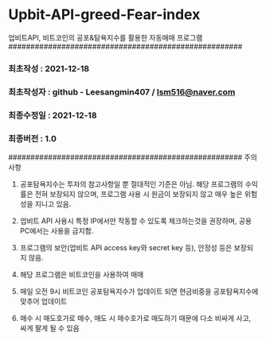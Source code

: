 # Upbit-API-greed-Fear-index
업비트API, 비트코인의 공포&amp;탐욕지수를 활용한 자동매매 프로그램
#####################################################
### 최초작성   : 2021-12-18
### 최초작성자 : github - Leesangmin407 / lsm516@naver.com 
### 최종수정일 : 2021-12-18
### 최종버전   : 1.0
#####################################################
주의사항
1. 공포탐욕지수는 투자의 참고사항일 뿐 절대적인 기준은 아님. 해당 프로그램의 수익률은 전혀 보장되지 않으며, 프로그램 사용 시 원금이 보장되지 않고 매우 높은 위험성을 지니고 있음. 

2. 업비트 API 사용시 특정 IP에서만 작동할 수 있도록 체크하는것을 권장하며, 공용PC에서는 사용을 금지함.

3. 프로그램의 보안(업비트 API access key와 secret key 등), 안정성 등은 보장되지 않음.

4. 해당 프로그램은 비트코인을 사용하여 매매

5. 매일 오전 9시 비트코인 공포탐욕지수가 업데이트 되면 현금비중을 공포탐욕지수에 맞추어 업데이트

6. 매수 시 매도호가로 매수, 매도 시 매수호가로 매도하기 때문에 다소 비싸게 사고, 싸게 팔게 될 수 있음
